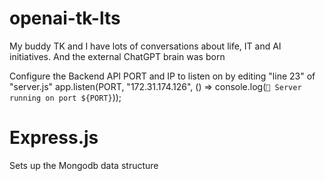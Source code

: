# openai-tk-lts
My buddy TK and I have lots of conversations about life, IT and AI initiatives.  And the external ChatGPT brain was born

Configure the Backend API PORT and IP to listen on by editing "line 23" of "server.js"
app.listen(PORT, "172.31.174.126", () => console.log(`🚀 Server running on port ${PORT}`));

# Express.js
Sets up the Mongodb data structure